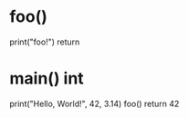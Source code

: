 # foo()
  print("foo!")
  return

# main() int
  print("Hello, World!", 42, 3.14)
  foo()
  return 42
